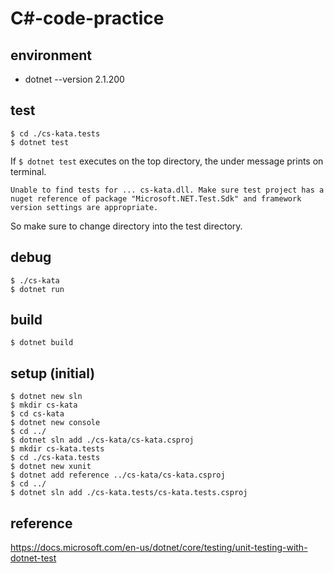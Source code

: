 # C#-code-practice

## environment

- dotnet --version 2.1.200

## test

```terminal
$ cd ./cs-kata.tests
$ dotnet test
```

If ```$ dotnet test``` executes on the top directory, the under message prints on terminal.  

```text
Unable to find tests for ... cs-kata.dll. Make sure test project has a nuget reference of package "Microsoft.NET.Test.Sdk" and framework version settings are appropriate.
```

So make sure to change directory into the test directory.

## debug

```terminal
$ ./cs-kata
$ dotnet run
```

## build

```terminal
$ dotnet build
```

## setup (initial)

```terminal
$ dotnet new sln
$ mkdir cs-kata
$ cd cs-kata
$ dotnet new console
$ cd ../
$ dotnet sln add ./cs-kata/cs-kata.csproj
$ mkdir cs-kata.tests
$ cd ./cs-kata.tests
$ dotnet new xunit
$ dotnet add reference ../cs-kata/cs-kata.csproj
$ cd ../
$ dotnet sln add ./cs-kata.tests/cs-kata.tests.csproj
```

## reference

<https://docs.microsoft.com/en-us/dotnet/core/testing/unit-testing-with-dotnet-test>
